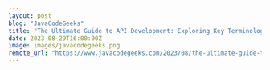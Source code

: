 ```yaml
---
layout: post
blog: "JavaCodeGeeks"
title: "The Ultimate Guide to API Development: Exploring Key Terminology, Essential Tools, and Best Practices"
date: 2023-08-29T16:00:00Z
image: images/javacodegeeks.png
remote_url: "https://www.javacodegeeks.com/2023/08/the-ultimate-guide-to-api-development-exploring-key-terminology-essential-tools-and-best-practices.html"
---
```

